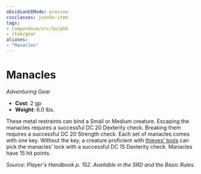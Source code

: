 ```yaml
---
obsidianUIMode: preview
cssclasses: json5e-item
tags:
- compendium/src/5e/phb
- item/gear
aliases: 
- "Manacles"
---
```

# Manacles
*Adventuring Gear*  

- **Cost**: 2 gp
- **Weight**: 6.0 lbs.

These metal restraints can bind a Small or Medium creature. Escaping the manacles requires a successful DC 20 Dexterity check. Breaking them requires a successful DC 20 Strength check. Each set of manacles comes with one key. Without the key, a creature proficient with [thieves' tools](/compendium/items/thieves-tools.md) can pick the manacles' lock with a successful DC 15 Dexterity check. Manacles have 15 hit points.

*Source: Player's Handbook p. 152. Available in the SRD and the Basic Rules.*
